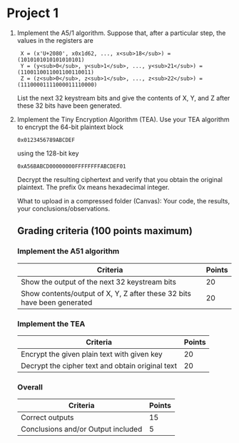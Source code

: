 # Project 1


1. Implement the A5/1 algorithm. Suppose that, after a particular step, the values in the registers are 

        X = (x'U+2080', x0x1d62, ..., x<sub>18</sub>) = (1010101010101010101)
        Y = (y<sub>0</sub>, y<sub>1</sub>, ..., y<sub>21</sub>) = (1100110011001100110011)
        Z = (z<sub>0</sub>, z<sub>1</sub>, ..., z<sub>22</sub>) = (11100001111000011110000)

    List the next 32 keystream bits and give the contents of X, Y, and Z after these 32 bits have been generated. 


2.	Implement the Tiny Encryption Algorithm (TEA). Use your TEA algorithm to encrypt the 64-bit plaintext block

        0x0123456789ABCDEF

    using the 128-bit key

        0xA56BABCD00000000FFFFFFFFABCDEF01

    Decrypt the resulting ciphertext and verify that you obtain the original plaintext. The prefix 0x means hexadecimal integer.

    What to upload in a compressed folder (Canvas): Your code, the results, your conclusions/observations.

    ## Grading criteria (100 points maximum)

    ### Implement the A51 algorithm
    | Criteria | Points |
    | - | - |	
    | Show the output of the next 32 keystream bits | 20 |
    | Show contents/output of X, Y, Z after these 32 bits have been generated |	20 |

    ### Implement the TEA
    | Criteria | Points |
    | - | - | 	
    | Encrypt the given plain text with given key | 20 |
    | Decrypt the cipher text and obtain original text | 20 |

    ### Overall
    | Criteria | Points | 
    | - | - |
    | Correct outputs | 15 |
    | Conclusions and/or Output included | 5 |
